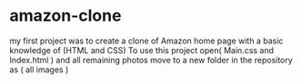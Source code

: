 # amazon-clone
my first project was to create a clone of Amazon home page with a basic knowledge of (HTML and CSS)
To use this project open( Main.css and Index.html ) and all remaining photos move to a new folder in the repository as ( all images )
